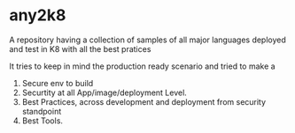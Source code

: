 # any2k8
A repository having a collection of samples of all major languages deployed and test in K8 with all the best pratices

It tries to keep in mind the production ready scenario and tried to make a 


1) Secure env to build
2) Securtity at all App/image/deployment Level.
3) Best Practices, across development and deployment from security standpoint
4) Best Tools.
